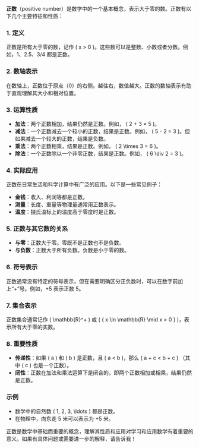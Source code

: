 **正数**（positive number）是数学中的一个基本概念，表示大于零的数。正数有以下几个主要特征和性质：

### 1. **定义**
正数是所有大于零的数，记作 \( x > 0 \)。这些数可以是整数、小数或者分数。例如，1、2.5、3/4 都是正数。

### 2. **数轴表示**
在数轴上，正数位于原点（0）的右侧。越往右，数值越大。正数的数轴表示有助于直观理解其大小和相对位置。

### 3. **运算性质**
- **加法**：两个正数相加，结果仍然是正数。例如， \( 2 + 3 = 5 \)。
- **减法**：一个正数减去一个较小的正数，结果是正数。例如， \( 5 - 2 = 3 \)。但如果减去一个较大的正数，结果是负数。
- **乘法**：两个正数相乘，结果是正数。例如， \( 2 \times 3 = 6 \)。
- **除法**：一个正数除以一个非零正数，结果是正数。例如， \( 6 \div 2 = 3 \)。

### 4. **实际应用**
正数在日常生活和科学计算中有广泛的应用。以下是一些常见例子：
- **金钱**：收入、利润等都是正数。
- **测量**：长度、重量等物理量通常用正数表示。
- **温度**：摄氏温标上的温度高于零度时是正数。

### 5. **正数与其它数的关系**
- **与零**：正数大于零。零既不是正数也不是负数。
- **与负数**：正数大于所有负数。负数是小于零的数。

### 6. **符号表示**
正数通常没有特定的符号表示，但在需要明确区分正负数时，可以在数字前加上“+”号。例如，+5 表示正数 5。

### 7. **集合表示**
正数集合通常记作 \( \mathbb{R}^+ \) 或 \( \{ x \in \mathbb{R} \mid x > 0 \} \)，表示所有大于零的实数。

### 8. **重要性质**
- **传递性**：如果 \( a \) 和 \( b \) 是正数，且 \( a < b \)，那么 \( a + c < b + c \) （其中 \( c \) 也是一个正数）。
- **闭性**：正数在加法和乘法运算下是闭合的，即两个正数相加或相乘，结果仍然是正数。

### 示例
- 数学中的自然数 \( 1, 2, 3, \ldots \) 都是正数。
- 在物理中，向东走 5 米可以表示为 +5 米。

正数是数学中基础而重要的概念，理解其性质和应用对学习和应用数学有着重要的意义。如果有具体问题或需要进一步的解释，请告诉我！